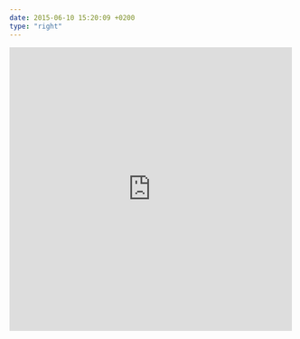 ```yaml
---
date: 2015-06-10 15:20:09 +0200
type: "right"
---
```

<iframe src="https://www.facebook.com/plugins/post.php?href=https%3A%2F%2Fwww.facebook.com%2Fgalka.khutorianska%2Fposts%2F808360182613525%3A0&width=500" width="500" height="502" style="border:none;overflow:hidden" scrolling="no" frameborder="0" allowTransparency="true"></iframe>
